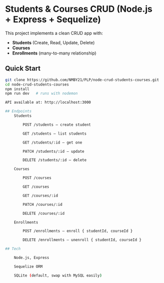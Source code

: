 # Students & Courses CRUD (Node.js + Express + Sequelize)

This project implements a clean CRUD app with:
- **Students** (Create, Read, Update, Delete)
- **Courses**
- **Enrollments** (many-to-many relationship)

## Quick Start

```bash
git clone https://github.com/NMBY21/PLP/node-crud-students-courses.git
cd node-crud-students-courses
npm install
npm run dev   # runs with nodemon

API available at: http://localhost:3000

## Endpoints
    Students

        POST /students — create student

        GET /students — list students

        GET /students/:id — get one

        PATCH /students/:id — update

        DELETE /students/:id — delete

    Courses

        POST /courses

        GET /courses

        GET /courses/:id

        PATCH /courses/:id

        DELETE /courses/:id

    Enrollments

        POST /enrollments — enroll { studentId, courseId }

        DELETE /enrollments — unenroll { studentId, courseId }

## Tech

    Node.js, Express

    Sequelize ORM

    SQLite (default, swap with MySQL easily)